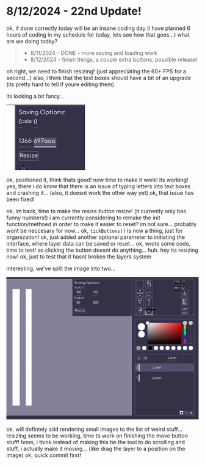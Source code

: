 # 8/12/2024 - 22nd Update!

ok, if done correctly today will be an insane coding day (i have planned 6 hours of coding in my schedule for today, lets see how that goes...) what are we doing today?

> - 8/11/2024 - DONE - more saving and loading work
> - 8/12/2024 - finish things, a couple extra buttons, possible release!

oh right, we need to finish resizing! (just appreciating the 60+ FPS for a second...) also, i think that the text boxes should have a bit of an upgrade (its pretty hard to tell if youre editing them)

its looking a bit fancy...

![alt text](</updatelogs/images/082024/08122024 - 1.png>)

ok, positioned it, think thats good! now time to make it work! its working! yes, there i do know that there is an issue of typing letters into text boxes and crashing it... (also, it doesnt work the other way yet) ok, that issue has been fixed! 

ok, im back, time to make the resize button resize! (it currently only has funny numbers!) i am currently considering to remake the init function/methoed in order to make it easier to reset? im not sure... probably wont be neccesary for now... ok, `tickButtons()` is now a thing, just for organization! ok, just added another optional parameter to initiating the interface, where layer data can be saved or reset... ok, wrote some code, time to test! so clicking the button doesnt do anything... huh. hey its resizing now! ok, just to test that it hasnt broken the layers system

interesting, we've split the image into two...

![what](</updatelogs/images/082024/08122024 - 2.png>)

ok, will defintely add rendering small images to the list of weird stuff... resizing seems to be working, time to work on finishing the move button stuff! hmm, i think instead of making this be the tool to do scrolling and stuff, i actually make it moving... (like drag the layer to a position on the image) ok, quick commit first!
